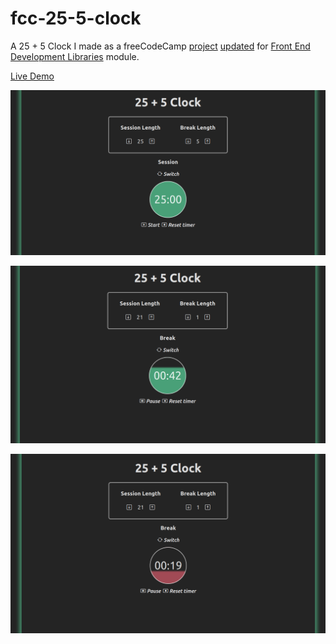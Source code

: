 # fcc-25-5-clock
A 25 + 5 Clock I made as a freeCodeCamp [project](https://www.freecodecamp.org/learn/front-end-development-libraries/front-end-development-libraries-projects/build-a-25--5-clock) [updated](https://github.com/freeCodeCamp/freeCodeCamp/issues/45922) for [Front End Development Libraries](https://www.freecodecamp.org/learn/front-end-development-libraries) module.

[Live Demo](https://a-sortan.github.io/fcc-25-5-clock/)


![screenshot](fcc-25-5-clock.png)

![screenshot](fcc-25-5-clock-running.png)

![screenshot](fcc-25-5-clock-running-last.png)